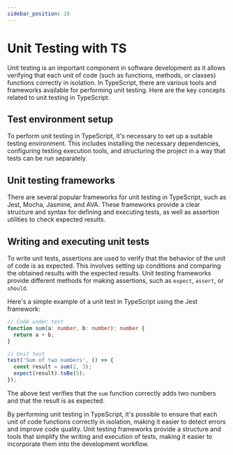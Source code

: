 ```yaml
---
sidebar_position: 18
---
```


# Unit Testing with TS

Unit testing is an important component in software development as it allows verifying that each unit of code (such as functions, methods, or classes) functions correctly in isolation. In TypeScript, there are various tools and frameworks available for performing unit testing. Here are the key concepts related to unit testing in TypeScript.

## Test environment setup
To perform unit testing in TypeScript, it's necessary to set up a suitable testing environment. This includes installing the necessary dependencies, configuring testing execution tools, and structuring the project in a way that tests can be run separately.

## Unit testing frameworks
There are several popular frameworks for unit testing in TypeScript, such as Jest, Mocha, Jasmine, and AVA. These frameworks provide a clear structure and syntax for defining and executing tests, as well as assertion utilities to check expected results.

## Writing and executing unit tests
To write unit tests, assertions are used to verify that the behavior of the unit of code is as expected. This involves setting up conditions and comparing the obtained results with the expected results. Unit testing frameworks provide different methods for making assertions, such as `expect`, `assert`, or `should`.

  Here's a simple example of a unit test in TypeScript using the Jest framework:

  ```typescript
  // Code under test
  function sum(a: number, b: number): number {
    return a + b;
  }

  // Unit test
  test('Sum of two numbers', () => {
    const result = sum(2, 3);
    expect(result).toBe(5);
  });
  ```

  The above test verifies that the `sum` function correctly adds two numbers and that the result is as expected.

By performing unit testing in TypeScript, it's possible to ensure that each unit of code functions correctly in isolation, making it easier to detect errors and improve code quality. Unit testing frameworks provide a structure and tools that simplify the writing and execution of tests, making it easier to incorporate them into the development workflow.
